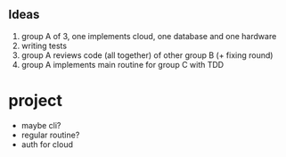 ## Ideas
1. group A of 3, one implements cloud, one database and one hardware
2. writing tests
3. group A reviews code (all together) of other group B (+ fixing round)
4. group A implements main routine for group C with TDD


# project
* maybe cli?
* regular routine?
* auth for cloud
